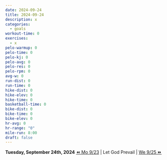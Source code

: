 ```yaml
---
date: 2024-09-24
title: 2024-09-24
description: x
categories:
  - goals
workout-time: 0
exercises:
  - x
pelo-warmup: 0
pelo-time: 0
pelo-kj: 0
pelo-avg: 0
pelo-res: 0
pelo-rpm: 0
avg-w: 0
run-dist: 0
run-time: 0
hike-dist: 0
hike-elev: 0
hike-time: 0
basketball-time: 0
bike-dist: 0
bike-time: 0
bike-elev: 0
hr-avg: 0
hr-range: "0"
mile-run: 8:00
draft: false
---
```

**Tuesday, September 24th, 2024**
[⏪ Mo 9/23](goals/2024-09-23) | Let God Prevail | [We 9/25 ⏩](goals/2024-09-25)


